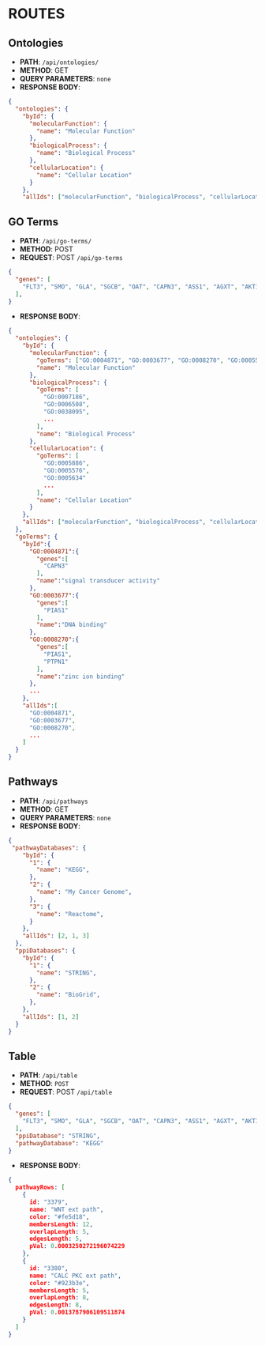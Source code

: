 # ROUTES 

## Ontologies

* **PATH**: `/api/ontologies/`
* **METHOD**: GET
* **QUERY PARAMETERS**: `none`
* **RESPONSE BODY**:
```json
{
  "ontologies": {
    "byId": {
      "molecularFunction": {
        "name": "Molecular Function"
      },
      "biologicalProcess": {
        "name": "Biological Process"
      },
      "cellularLocation": {
        "name": "Cellular Location"
      }
    },
    "allIds": ["molecularFunction", "biologicalProcess", "cellularLocation"]
```

## GO Terms

* **PATH**: `/api/go-terms/`
* **METHOD**: POST
* **REQUEST**: POST `/api/go-terms`
```json
{
  "genes": [
    "FLT3", "SMO", "GLA", "SGCB", "OAT", "CAPN3", "ASS1", "AGXT", "AKT1", "PTPN1", "PIAS1", "CDKN1B", "THEM4", "CCNE1", "MAP2K4", "ATG7", "ATG12", "BAD", "BCL2L1"
  ],
}
```
* **RESPONSE BODY**:
```json
{
  "ontologies": {
    "byId": {
      "molecularFunction": {
        "goTerms": ["GO:0004871", "GO:0003677", "GO:0008270", "GO:0005509", "GO:0008234", "GO:0019899", "GO:0004930"],
        "name": "Molecular Function"
      },
      "biologicalProcess": {
        "goTerms": [
          "GO:0007186",
          "GO:0006508",
          "GO:0038095",
          ...
        ],
        "name": "Biological Process"
      },
      "cellularLocation": {
        "goTerms": [
          "GO:0005886",
          "GO:0005576",
          "GO:0005634"
          ...
        ],
        "name": "Cellular Location"
      }
    },
    "allIds": ["molecularFunction", "biologicalProcess", "cellularLocation"]
  },
  "goTerms": {
    "byId":{
      "GO:0004871":{
        "genes":[
          "CAPN3"
        ],
        "name":"signal transducer activity"
      },
      "GO:0003677":{
        "genes":[
          "PIAS1"
        ],
        "name":"DNA binding"
      },
      "GO:0008270":{
        "genes":[
          "PIAS1",
          "PTPN1"
        ],
        "name":"zinc ion binding"
      },
      ...
    },
    "allIds":[
      "GO:0004871",
      "GO:0003677",
      "GO:0008270",
      ...
    ]
  }
}
```

## Pathways

* **PATH**: `/api/pathways`
* **METHOD**: GET
* **QUERY PARAMETERS**: `none`
* **RESPONSE BODY**:
```json
{
 "pathwayDatabases": {
    "byId": {
      "1": {
        "name": "KEGG",
      },
      "2": {
        "name": "My Cancer Genome",
      },
      "3": {
        "name": "Reactome",
      }
    },
    "allIds": [2, 1, 3]
  },
  "ppiDatabases": {
    "byId": {
      "1": {
        "name": "STRING",
      },
      "2": {
        "name": "BioGrid",
      },
    },
    "allIds": [1, 2]
  }
}
```

## Table

* **PATH**: `/api/table`
* **METHOD**: `POST`
* **REQUEST**: POST `/api/table`
```json
{
  "genes": [
    "FLT3", "SMO", "GLA", "SGCB", "OAT", "CAPN3", "ASS1", "AGXT", "AKT1", "PTPN1", "PIAS1", "CDKN1B", "THEM4", "CCNE1", "MAP2K4", "ATG7", "ATG12", "BAD", "BCL2L1", "BADGENE"
  ],
  "ppiDatabase": "STRING",
  "pathwayDatabase": "KEGG"
}
```
* **RESPONSE BODY**:
```json
{
  pathwayRows: [
    {
      id: "3379",
      name: "WNT ext path",
      color: "#fe5d18",
      membersLength: 12,
      overlapLength: 5,
      edgesLength: 5,
      pVal: 0.0003250272196074229
    },
    {
      id: "3380",
      name: "CALC PKC ext path",
      color: "#923b3e",
      membersLength: 5,
      overlapLength: 8,
      edgesLength: 8,
      pVal: 0.0013787906109511874
    }
  ]
}
```
